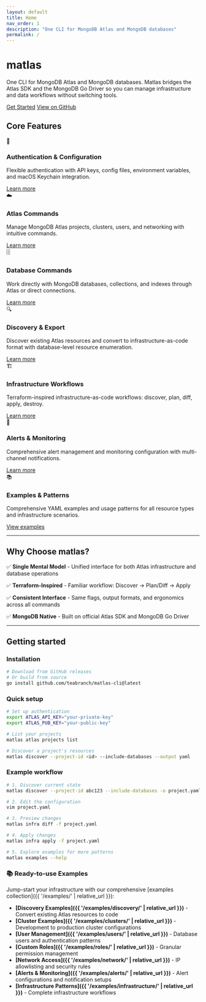 ```yaml
---
layout: default
title: Home
nav_order: 1
description: "One CLI for MongoDB Atlas and MongoDB databases"
permalink: /
---
```


<div class="hero">
  <h1 class="hero-title">matlas</h1>
  <p class="hero-subtitle">One CLI for MongoDB Atlas and MongoDB databases. Matlas bridges the Atlas SDK and the MongoDB Go Driver so you can manage infrastructure and data workflows without switching tools.</p>
  <div class="hero-actions">
    <a href="#getting-started" class="btn btn-primary">Get Started</a>
    <a href="https://github.com/teabranch/matlas-cli" class="btn btn-outline" target="_blank">View on GitHub</a>
  </div>
</div>

## Core Features

<div class="features grid grid-cols-2">
  <div class="card feature">
    <div class="feature-icon">🔐</div>
    <h3 class="feature-title">Authentication & Configuration</h3>
    <p class="feature-description">Flexible authentication with API keys, config files, environment variables, and macOS Keychain integration.</p>
    <a href="{{ '/auth/' | relative_url }}" class="btn btn-outline">Learn more</a>
  </div>
  
  <div class="card feature">
    <div class="feature-icon">☁️</div>
    <h3 class="feature-title">Atlas Commands</h3>
    <p class="feature-description">Manage MongoDB Atlas projects, clusters, users, and networking with intuitive commands.</p>
    <a href="{{ '/atlas/' | relative_url }}" class="btn btn-outline">Learn more</a>
  </div>
  
  <div class="card feature">
    <div class="feature-icon">🗄️</div>
    <h3 class="feature-title">Database Commands</h3>
    <p class="feature-description">Work directly with MongoDB databases, collections, and indexes through Atlas or direct connections.</p>
    <a href="{{ '/database/' | relative_url }}" class="btn btn-outline">Learn more</a>
  </div>
  
  <div class="card feature">
    <div class="feature-icon">🔍</div>
    <h3 class="feature-title">Discovery & Export</h3>
    <p class="feature-description">Discover existing Atlas resources and convert to infrastructure-as-code format with database-level resource enumeration.</p>
    <a href="{{ '/discovery/' | relative_url }}" class="btn btn-outline">Learn more</a>
  </div>
  
  <div class="card feature">
    <div class="feature-icon">🏗️</div>
    <h3 class="feature-title">Infrastructure Workflows</h3>
    <p class="feature-description">Terraform-inspired infrastructure-as-code workflows: discover, plan, diff, apply, destroy.</p>
    <a href="{{ '/infra/' | relative_url }}" class="btn btn-outline">Learn more</a>
  </div>
  
  <div class="card feature">
    <div class="feature-icon">🚨</div>
    <h3 class="feature-title">Alerts & Monitoring</h3>
    <p class="feature-description">Comprehensive alert management and monitoring configuration with multi-channel notifications.</p>
    <a href="{{ '/alerts/' | relative_url }}" class="btn btn-outline">Learn more</a>
  </div>
  
  <div class="card feature">
    <div class="feature-icon">📚</div>
    <h3 class="feature-title">Examples & Patterns</h3>
    <p class="feature-description">Comprehensive YAML examples and usage patterns for all resource types and infrastructure scenarios.</p>
    <a href="{{ '/examples/' | relative_url }}" class="btn btn-outline">View examples</a>
  </div>
</div>

---

## Why Choose matlas?

✅ **Single Mental Model** - Unified interface for both Atlas infrastructure and database operations

✅ **Terraform-Inspired** - Familiar workflow: Discover → Plan/Diff → Apply

✅ **Consistent Interface** - Same flags, output formats, and ergonomics across all commands

✅ **MongoDB Native** - Built on official Atlas SDK and MongoDB Go Driver

---

## Getting started

### Installation

```bash
# Download from GitHub releases
# Or build from source
go install github.com/teabranch/matlas-cli@latest
```

### Quick setup

```bash
# Set up authentication
export ATLAS_API_KEY="your-private-key"
export ATLAS_PUB_KEY="your-public-key"

# List your projects
matlas atlas projects list

# Discover a project's resources
matlas discover --project-id <id> --include-databases --output yaml
```

### Example workflow

```bash
# 1. Discover current state
matlas discover --project-id abc123 --include-databases -o project.yaml

# 2. Edit the configuration
vim project.yaml

# 3. Preview changes
matlas infra diff -f project.yaml

# 4. Apply changes
matlas infra apply -f project.yaml

# 5. Explore examples for more patterns
matlas examples --help
```

### 📚 Ready-to-use Examples

Jump-start your infrastructure with our comprehensive [examples collection]({{ '/examples/' | relative_url }}):

- **[Discovery Examples]({{ '/examples/discovery/' | relative_url }})** - Convert existing Atlas resources to code
- **[Cluster Examples]({{ '/examples/clusters/' | relative_url }})** - Development to production cluster configurations  
- **[User Management]({{ '/examples/users/' | relative_url }})** - Database users and authentication patterns
- **[Custom Roles]({{ '/examples/roles/' | relative_url }})** - Granular permission management
- **[Network Access]({{ '/examples/network/' | relative_url }})** - IP allowlisting and security rules
- **[Alerts & Monitoring]({{ '/examples/alerts/' | relative_url }})** - Alert configurations and notification setups
- **[Infrastructure Patterns]({{ '/examples/infrastructure/' | relative_url }})** - Complete infrastructure workflows